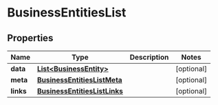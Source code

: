 

# BusinessEntitiesList


## Properties

| Name | Type | Description | Notes |
|------------ | ------------- | ------------- | -------------|
|**data** | [**List&lt;BusinessEntity&gt;**](BusinessEntity.md) |  |  [optional] |
|**meta** | [**BusinessEntitiesListMeta**](BusinessEntitiesListMeta.md) |  |  [optional] |
|**links** | [**BusinessEntitiesListLinks**](BusinessEntitiesListLinks.md) |  |  [optional] |



